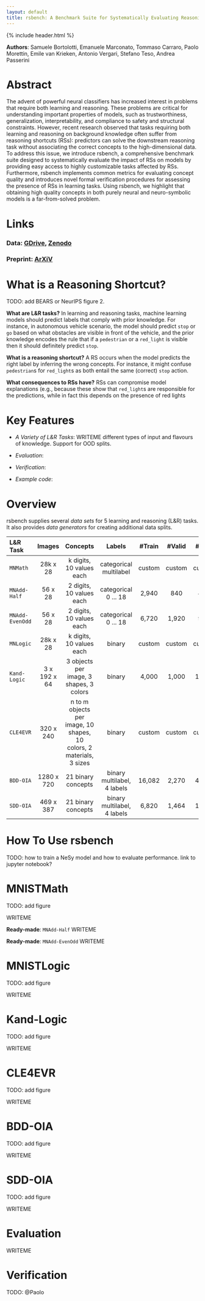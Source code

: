 ```yaml
---
layout: default
title: rsbench: A Benchmark Suite for Systematically Evaluating Reasoning Shortcuts
---
```


{% include header.html %}

**Authors**: Samuele Bortolotti, Emanuele Marconato, Tommaso Carraro, Paolo Morettin, Emile van Krieken, Antonio Vergari, Stefano Teso, Andrea Passerini

# Abstract

The advent of powerful neural classifiers has increased interest in problems that require both learning and reasoning. These problems are critical for understanding important properties of models, such as trustworthiness, generalization, interpretability, and compliance to safety and structural constraints. However, recent research observed that tasks requiring both learning and reasoning on background
knowledge often suffer from reasoning shortcuts (RSs): predictors can solve the downstream reasoning task without associating the correct concepts to the high-dimensional data. To address this issue, we introduce rsbench, a comprehensive
benchmark suite designed to systematically evaluate the impact of RSs on models by providing easy access to highly customizable tasks affected by RSs. Furthermore, rsbench implements common metrics for evaluating concept quality and
introduces novel formal verification procedures for assessing the presence of RSs in learning tasks. Using rsbench, we highlight that obtaining high quality concepts in both purely neural and neuro-symbolic models is a far-from-solved problem.


# Links

### **Data**: [GDrive](https://todo), [Zenodo](https://todo)

### **Preprint**: [ArXiV](https://arxiv.org)


# What is a Reasoning Shortcut?

TODO: add BEARS or NeurIPS figure 2.

**What are L&R tasks?**  In learning and reasoning tasks, machine learning models should predict labels
that comply with prior knowledge.  For instance, in autonomous vehicle scenario, the model should predict `stop` or `go` based on what obstacles are visible in front of the vehicle, and the prior knowledge encodes the rule that if a `pedestrian` or a `red_light` is visible then it should definitely predict `stop`.

**What is a reasoning shortcut?**  A RS occurs when the model predicts the right label by inferring the wrong concepts.  For instance, it might confuse `pedestrian`s for `red_light`s as both entail the same (correct) `stop` action.

**What consequences to RSs have?** RSs can compromise model explanations (e.g., because these show that `red_light`s are responsible for the predictions, while in fact this depends on the presence of red lights


# Key Features

- *A Variety of L&R Tasks*: WRITEME different types of input and flavours of knowledge.  Support for OOD splits.

- *Evaluation*:

- *Verification*:

- *Example code*:


# Overview

rsbench supplies several *data sets* for 5 learning and reasoning (L&R)
tasks.  It also provides *data generators* for creating additional data splits.  


| L&R Task          | Images       | Concepts                                                             | Labels                      | #Train | #Valid | #Test  | #OOD   |
| :--               | :--:         | :--:                                                                 | :--:                        | :--:   | :--:   | :--:   | :--:   |
| `MNMath`        | 28k x 28     | k digits, 10 values each                                             | categorical multilabel      | custom | custom | custom | custom |
| `MNAdd-Half`    | 56 x 28      | 2 digits, 10 values each                                             | categorical 0 ... 18        | 2,940  | 840    | 420    | 1,080  |
| `MNAdd-EvenOdd` | 56 x 28      | 2 digits, 10 values each                                             | categorical 0 ... 18        | 6,720  | 1,920  | 960    | 5,040  |
| `MNLogic`       | 28k x 28     | k digits, 10 values each                                             | binary                      | custom | custom | custom | custom |
| `Kand-Logic`    | 3 x 192 x 64 | 3 objects per image, 3 shapes, 3 colors                              | binary                      | 4,000  | 1,000  | 1,000  | -      |
| `CLE4EVR`       | 320 x 240    | n to m objects per image, 10 shapes, 10 colors, 2 materials, 3 sizes | binary                      | custom | custom | custom | custom |
| `BDD-OIA`       | 1280 x 720   | 21 binary concepts                                                   | binary multilabel, 4 labels | 16,082 | 2,270  | 4,572  | --     |
| `SDD-OIA`       | 469 x 387    | 21 binary concepts                                                   | binary multilabel, 4 labels | 6,820  | 1,464  | 1,464  | 1,000  |


# How To Use rsbench

TODO: how to train a NeSy model and how to evaluate performance.  link to jupyter notebook?


# MNISTMath

TODO: add figure

WRITEME

**Ready-made**: `MNAdd-Half` WRITEME

**Ready-made**: `MNAdd-EvenOdd` WRITEME


# MNISTLogic

TODO: add figure

WRITEME


# Kand-Logic

TODO: add figure

WRITEME


# CLE4EVR

TODO: add figure

WRITEME


# BDD-OIA

TODO: add figure

WRITEME


# SDD-OIA

TODO: add figure

WRITEME


# Evaluation

WRITEME


# Verification

TODO: @Paolo
